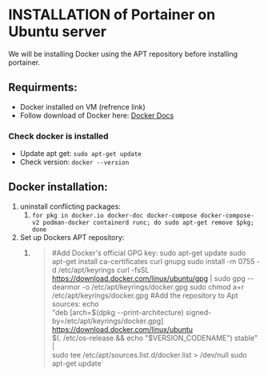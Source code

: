 # INSTALLATION of Portainer on Ubuntu server
We will be installing Docker using the APT repository before installing portainer.

## Requirments: 
- Docker installed on VM (refrence link)
- Follow download of Docker here: [Docker Docs](https://docs.docker.com/engine/install/ubuntu/)

### Check docker is installed
- Update apt get: `sudo apt-get update`
- Check version: `docker --version`

## Docker installation:
1. uninstall conflicting packages: 
   1. `for pkg in docker.io docker-doc docker-compose docker-compose-v2 podman-docker containerd runc; do sudo apt-get remove $pkg; done`
2. Set up Dockers APT repository:
   1. > #Add Docker's official GPG key:
      >sudo apt-get update
      >sudo apt-get install ca-certificates curl gnupg
      >sudo install -m 0755 -d /etc/apt/keyrings
      >curl -fsSL https://download.docker.com/linux/ubuntu/gpg | sudo gpg --dearmor -o /etc/apt/keyrings/docker.gpg
      >sudo chmod a+r /etc/apt/keyrings/docker.gpg
      > #Add the repository to Apt sources:
      >echo \
      >  "deb [arch=$(dpkg --print-architecture) signed-by=/etc/apt/keyrings/docker.gpg] https://download.docker.com/linux/ubuntu \
      >  $(. /etc/os-release && echo "$VERSION_CODENAME") stable" | \
      >  sudo tee /etc/apt/sources.list.d/docker.list > /dev/null
      >sudo apt-get update` 

